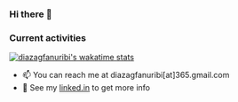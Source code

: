 ### Hi there 👋
### Current activities
[![diazagfanuribi's wakatime stats](https://github-readme-stats.vercel.app/api/wakatime?username=mamunsyuhada)](https://wakatime.com/@diazagfanuribi)



- 📫 You can reach me at diazagfanuribi[at]365.gmail.com
- 📝 See my [linked.in](https://github-readme-stats.vercel.app/api/wakatime?username=diazagfanuribi) to get more info

<!--
**diazagfanuribi/diazagfanuribi** is a ✨ _special_ ✨ repository because its `README.md` (this file) appears on your GitHub profile.
Here are some ideas to get you started:

- 🔭 I’m currently working on ...
- 🌱 I’m currently learning ...
- 👯 I’m looking to collaborate on ...
- 🤔 I’m looking for help with ...
- 💬 Ask me about ...
- 📫 How to reach me: ...
- 😄 Pronouns: ...
- ⚡ Fun fact: ...
-->

